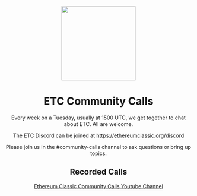 <div align="center">
  
<img src="https://github.com/ethereumclassic/community-calls/raw/main/etc_cc_logo.png" width="200" height="200">

# ETC Community Calls

Every week on a Tuesday, usually at 1500 UTC, we get together to chat about ETC. All are welcome.

The ETC Discord can be joined at https://ethereumclassic.org/discord

Please join us in the #community-calls channel to ask questions or bring up topics.

## Recorded Calls

[Ethereum Classic Community Calls Youtube Channel](https://www.youtube.com/channel/UCp07VPnC1ejyAp5gMvvA4dw/videos)

  
</div>

